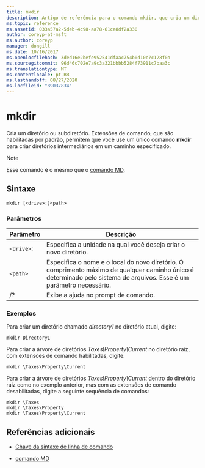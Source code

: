 ```yaml
---
title: mkdir
description: Artigo de referência para o comando mkdir, que cria um diretório ou subdiretório.
ms.topic: reference
ms.assetid: 033a57a2-5deb-4c98-aa78-61ce8df2a330
author: coreyp-at-msft
ms.author: coreyp
manager: dongill
ms.date: 10/16/2017
ms.openlocfilehash: 3ded16e2befe952541dfaac754b0d10c7c128f0a
ms.sourcegitcommit: 96d46c702e7a9c3a321bbbb5284f73911c7baa3c
ms.translationtype: MT
ms.contentlocale: pt-BR
ms.lasthandoff: 08/27/2020
ms.locfileid: "89037834"
---
```

# <a name="mkdir"></a>mkdir

Cria um diretório ou subdiretório. Extensões de comando, que são habilitadas por padrão, permitem que você use um único comando **mkdir** para criar diretórios intermediários em um caminho especificado.

> [!NOTE]
> Esse comando é o mesmo que o [comando MD](md.md).

## <a name="syntax"></a>Sintaxe

```
mkdir [<drive>:]<path>
```

### <a name="parameters"></a>Parâmetros

| Parâmetro | Descrição |
| --------- | ----------- |
| `<drive>`: | Especifica a unidade na qual você deseja criar o novo diretório. |
| `<path>` | Especifica o nome e o local do novo diretório. O comprimento máximo de qualquer caminho único é determinado pelo sistema de arquivos. Esse é um parâmetro necessário. |
| /? | Exibe a ajuda no prompt de comando. |

### <a name="examples"></a>Exemplos

Para criar um diretório chamado *directory1* no diretório atual, digite:

```
mkdir Directory1
```

Para criar a árvore de diretórios *Taxes\Property\Current* no diretório raiz, com extensões de comando habilitadas, digite:

```
mkdir \Taxes\Property\Current
```

Para criar a árvore de diretórios *Taxes\Property\Current* dentro do diretório raiz como no exemplo anterior, mas com as extensões de comando desabilitadas, digite a seguinte sequência de comandos:

```
mkdir \Taxes
mkdir \Taxes\Property
mkdir \Taxes\Property\Current
```

## <a name="additional-references"></a>Referências adicionais

- [Chave da sintaxe de linha de comando](command-line-syntax-key.md)

- [comando MD](md.md)